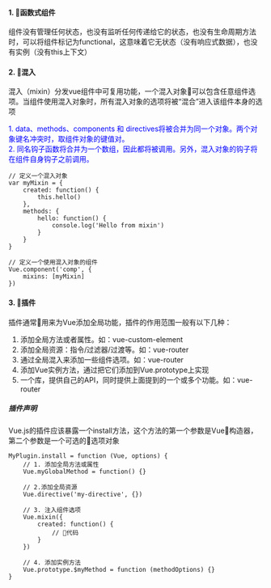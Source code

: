 #### 1. 函数式组件

组件没有管理任何状态，也没有监听任何传递给它的状态，也没有生命周期方法时，可以将组件标记为functional，这意味着它无状态（没有响应式数据），也没有实例（没有this上下文）


#### 2. 混入

混入（mixin）分发vue组件中可复用功能，一个混入对象可以包含任意组件选项。当组件使用混入对象时，所有混入对象的选项将被“混合”进入该组件本身的选项

 
<font color=#0000FF >
1.  data、methods、components 和 directives将被合并为同一个对象。两个对象键名冲突时，取组件对象的键值对。      
</font> 
<br/>
<font color=#0000FF >
2.  同名钩子函数将合并为一个数组，因此都将被调用。另外，混入对象的钩子将在组件自身钩子之前调用。
</font>

```
// 定义一个混入对象
var myMixin = {
    created: function() {
        this.hello()
    },
    methods: {
        hello: function() {
            console.log('Hello from mixin')
        }
    }
}

// 定义一个使用混入对象的组件
Vue.component('comp', {
    mixins: [myMixin]
})
```


#### 3. 插件

插件通常用来为Vue添加全局功能，插件的作用范围一般有以下几种：

1. 添加全局方法或者属性。如：vue-custom-element
2. 添加全局资源：指令/过滤器/过渡等。如：vue-router
3. 通过全局混入来添加一些组件选项。如：vue-router
4. 添加Vue实例方法，通过把它们添加到Vue.prototype上实现
5. 一个库，提供自己的API，同时提供上面提到的一个或多个功能。如：vue-router

##### 插件声明

Vue.js的插件应该暴露一个install方法，这个方法的第一个参数是Vue构造器，第二个参数是一个可选的选项对象

```
MyPlugin.install = function (Vue, options) {
    // 1. 添加全局方法或属性
    Vue.myGlobalMethod = function() {}

    // 2.添加全局资源
    Vue.directive('my-directive', {})

    // 3. 注入组件选项
    Vue.mixin({
        created: function() {
            // 代码
        }
    })

    // 4. 添加实例方法
    Vue.prototype.$myMethod = function (methodOptions) {}
}

```



   
